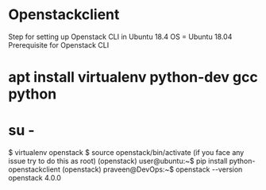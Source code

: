 # Openstackclient
Step for setting up Openstack CLI in Ubuntu 18.4
OS = Ubuntu 18.04
Prerequisite for Openstack CLI 
# apt install virtualenv python-dev gcc python
# su - <user>
$ virtualenv openstack
$ source openstack/bin/activate  (if you face any issue try to do this as root)
(openstack) user@ubuntu:~$ pip install python-openstackclient
(openstack) praveen@DevOps:~$ openstack --version
openstack 4.0.0
 

